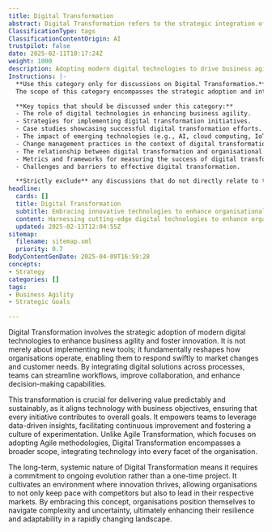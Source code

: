 ```yaml
---
title: Digital Transformation
abstract: Digital Transformation refers to the strategic integration of modern digital technologies within organisations to improve agility and foster innovation. This process goes beyond merely adopting new tools; it fundamentally alters operational frameworks, enabling organisations to swiftly adapt to market dynamics and customer demands. By embedding digital solutions across various processes, teams can optimise workflows, enhance collaboration, and improve decision-making capabilities. This transformation is vital for delivering consistent and sustainable value, as it aligns technological advancements with business objectives, ensuring that all initiatives contribute meaningfully to overarching goals. It empowers teams to utilise data-driven insights, promoting continuous improvement and a culture of experimentation. Unlike Agile Transformation, which is centred on implementing Agile methodologies, Digital Transformation encompasses a wider scope, affecting every aspect of an organisation. Its long-term, systemic nature necessitates a commitment to ongoing evolution rather than a singular project, fostering an environment conducive to innovation. By embracing Digital Transformation, organisations can not only keep pace with competitors but also establish themselves as leaders in their markets, enhancing their resilience and adaptability in an increasingly complex and uncertain landscape.
ClassificationType: tags
ClassificationContentOrigin: AI
trustpilot: false
date: 2025-02-11T10:17:24Z
weight: 1000
description: Adopting modern digital technologies to drive business agility and innovation.
Instructions: |-
  **Use this category only for discussions on Digital Transformation.**  
  The scope of this category encompasses the strategic adoption and integration of modern digital technologies to enhance business agility, foster innovation, and improve operational efficiency. It focuses on how organisations can leverage digital tools and methodologies to transform their processes, culture, and customer engagement.

  **Key topics that should be discussed under this category:**
  - The role of digital technologies in enhancing business agility.
  - Strategies for implementing digital transformation initiatives.
  - Case studies showcasing successful digital transformation efforts.
  - The impact of emerging technologies (e.g., AI, cloud computing, IoT) on business operations.
  - Change management practices in the context of digital transformation.
  - The relationship between digital transformation and organisational culture.
  - Metrics and frameworks for measuring the success of digital transformation.
  - Challenges and barriers to effective digital transformation.

  **Strictly exclude** any discussions that do not directly relate to the strategic use of digital technologies for business transformation, such as general technology trends without a focus on agility or innovation, or unrelated business practices that do not involve digital tools or methodologies.
headline:
  cards: []
  title: Digital Transformation
  subtitle: Embracing innovative technologies to enhance organisational responsiveness and foster continuous improvement.
  content: Harnessing cutting-edge digital technologies to enhance organisational adaptability and stimulate innovation. Posts should explore the integration of data-driven decision-making, process optimisation, and customer-centric approaches, while addressing the challenges of complexity and fostering a culture of continuous learning and improvement.
  updated: 2025-02-13T12:04:55Z
sitemap:
  filename: sitemap.xml
  priority: 0.7
BodyContentGenDate: 2025-04-09T16:59:28
concepts:
- Strategy
categories: []
tags:
- Business Agility
- Strategic Goals

---
```

Digital Transformation involves the strategic adoption of modern digital technologies to enhance business agility and foster innovation. It is not merely about implementing new tools; it fundamentally reshapes how organisations operate, enabling them to respond swiftly to market changes and customer needs. By integrating digital solutions across processes, teams can streamline workflows, improve collaboration, and enhance decision-making capabilities.

This transformation is crucial for delivering value predictably and sustainably, as it aligns technology with business objectives, ensuring that every initiative contributes to overall goals. It empowers teams to leverage data-driven insights, facilitating continuous improvement and fostering a culture of experimentation. Unlike Agile Transformation, which focuses on adopting Agile methodologies, Digital Transformation encompasses a broader scope, integrating technology into every facet of the organisation.

The long-term, systemic nature of Digital Transformation means it requires a commitment to ongoing evolution rather than a one-time project. It cultivates an environment where innovation thrives, allowing organisations to not only keep pace with competitors but also to lead in their respective markets. By embracing this concept, organisations position themselves to navigate complexity and uncertainty, ultimately enhancing their resilience and adaptability in a rapidly changing landscape.
